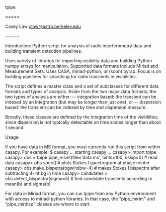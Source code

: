 tpipe

=====

Casey Law
claw@astro.berkeley.edu

=====

Introduction:
Python script for analysis of radio interferometry data and building transient detection pipelines.

Uses variety of libraries for importing visibility data and building Python numpy arrays for manipulation. 
Supported data formats include Miriad and Measurement Sets. Uses CASA, miriad-python, or (soon) pyrap.
Focus is on building pipelines for searching for radio transients in visibilities.

The script defines a master class and a set of subclasses for different data formats and types of analysis.
Aside from the two major data formats, the two types of analysis are either:
-- integration based: the transient can be indexed by an integration (but may be longer than just one), or
-- dispersion based: the transient can be indexed by time and dispersion measure.

Broadly, these classes are defined by the integration time of the visibilities, since dispersion is not 
typically detectable on time scales longer than about 1 second.


Usage:

If you have data in MS format, you must currently run this script from within casapy. For example:
$ casapy
... starting casapy ...
casapy> import tpipe
casapy> obs = tpipe.pipe_msint(file='data.ms', nints=100, nskip=0)     # read data
casapy> obs.spec()    # plots Stokes I spectrogram at phase center
casapy> obs.make_bispetra(bgwindow=4)     # makes Stokes I bispectra after subtracting 4-int bg in time
casapy> candidates = obs.detect_bispectra(sigma=5)    # find candidate transients according to mean(b) and sigma(b)

For data in Miriad format, you can run tpipe from any Python environment with access to miriad-python libraries.
In that case, the "pipe_mirint" and "pipe_mirdisp" classes are where to start.

